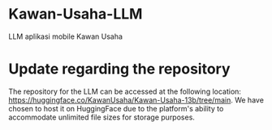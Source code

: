 # Kawan-Usaha-LLM
LLM aplikasi mobile Kawan Usaha

# Update regarding the repository
The repository for the LLM can be accessed at the following location: https://huggingface.co/KawanUsaha/Kawan-Usaha-13b/tree/main. We have chosen to host it on HuggingFace due to the platform's ability to accommodate unlimited file sizes for storage purposes.


